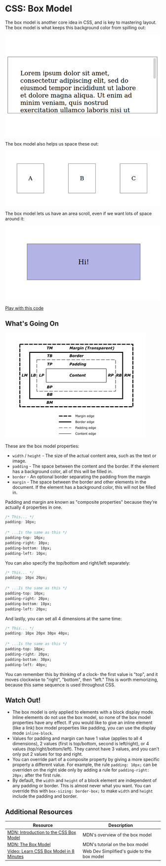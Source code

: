 # CSS: Box Model

The box model is another core idea in CSS, and is key to mastering layout. The box model is what keeps this background color from spilling out:

![Box model with scrolling](assets/box-model-3.png)

The box model also helps us space these out:

![Box model with scrolling](assets/box-model-2.png)

The box model lets us have an area scroll, even if we want lots of space around it:

![Box model with scrolling](assets/box-model-1.png)

[Play with this code](https://codesandbox.io/s/zealous-frost-9trju)

## What's Going On

![Official box model diagram](assets/box-model.png)

These are the box model properties:

* `width` / `height` - The size of the actual content area, such as the text or image.
* `padding` - The space between the content and the border. If the element has a background color, all of this will be filled in.
* `border` - An optional border separating the padding from the margin
* `margin` - The space between the border and other elements in the document. If the element has a background color, this will not be filled in.

Padding and margin are known as "composite properties" because they're actually 4 properties in one.

```css
/* This... */
padding: 10px;

/* ...Is the same as this */
padding-top: 10px;
padding-right: 10px;
padding-bottom: 10px;
padding-left: 10px;
```

You can also specify the top/bottom and right/left separately:

```css
/* This... */
padding: 10px 20px;

/* ...Is the same as this */
padding-top: 10px;
padding-right: 20px;
padding-bottom: 10px;
padding-left: 20px;
```

And lastly, you can set all 4 dimensions at the same time:

```css
/* This... */
padding: 10px 20px 30px 40px;

/* ...Is the same as this */
padding-top: 10px;
padding-right: 20px;
padding-bottom: 30px;
padding-left: 40px;
```

You can remember this by thinking of a clock- the first value is "top", and it moves clockwise to "right", "bottom", then "left." This is worth memorizing, because this same sequence is used throughout CSS.

## Watch Out!

* The box model is only applied to elements with a block display mode. Inline elements do not use the box model, so none of the box model properties have any effect. If you would like to give an inline element (like a link) box model properties like padding, you can use the display mode `inline-block`.
* Values for padding and margin can have 1 value (applies to all 4 dimensions), 2 values (first is top/bottom, second is left/right), or 4 values (top/right/bottom/left). They cannot have 3 values, and you can't only put 2 values for top and right.
* You can override part of a composite property by giving a more specific property a different value. For example, the rule `padding: 10px;` can be overriden on the right side only by adding a rule for `padding-right: 20px;` after the first rule.
* By default, the `width` and `height` of a block element are independent of any padding or border. This is almost never what you want. You can override this with `box-sizing: border-box;` to make `width` and `height` include the padding and border.

## Additional Resources

| Resource | Description |
| --- | --- |
| [MDN: Introduction to the CSS Box Model](https://developer.mozilla.org/en-US/docs/Web/CSS/CSS_Box_Model/Introduction_to_the_CSS_box_model) | MDN's overview of the box model |
| [MDN: The Box Model](https://developer.mozilla.org/en-US/docs/Learn/CSS/Building_blocks/The_box_model) | MDN's tutorial on the box model |
| [Video: Learn CSS Box Model in 8 Minutes](https://www.youtube.com/watch?v=rIO5326FgPE) | Web Dev Simplified's guide to the box model |
